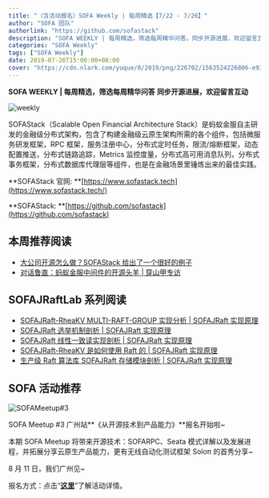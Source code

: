 ```yaml
---
title: "（含活动报名）SOFA Weekly | 每周精选【7/22 - 7/26】"
author: "SOFA 团队"
authorlink: "https://github.com/sofastack"
description: "SOFA WEEKLY | 每周精选，筛选每周精华问答，同步开源进展，欢迎留言互动。"
categories: "SOFA Weekly"
tags: ["SOFA Weekly"]
date: 2019-07-26T15:00:00+08:00
cover: "https://cdn.nlark.com/yuque/0/2019/png/226702/1563524226806-e93607a3-1b77-4ca2-8c3c-0384ab966154.png"
---
```


**SOFA WEEKLY | 每周精选，筛选每周精华问答**
**同步开源进展，欢迎留言互动**

![weekly](https://cdn.nlark.com/yuque/0/2019/jpeg/226702/1562925824761-fc720f21-9622-437b-a783-0b0729eda119.jpeg)

SOFAStack（Scalable Open Financial Architecture Stack）是蚂蚁金服自主研发的金融级分布式架构，包含了构建金融级云原生架构所需的各个组件，包括微服务研发框架，RPC 框架，服务注册中心，分布式定时任务，限流/熔断框架，动态配置推送，分布式链路追踪，Metrics 监控度量，分布式高可用消息队列，分布式事务框架，分布式数据库代理层等组件，也是在金融场景里锤炼出来的最佳实践。

**SOFAStack 官网: **[https://www.sofastack.tech](https://www.sofastack.tech/)

**SOFAStack: **[https://github.com/sofastack](https://github.com/sofastack)

## 本周推荐阅读

- [大公司开源怎么做？SOFAStack 给出了一个很好的例子](http://mp.weixin.qq.com/s?__biz=MzUzMzU5Mjc1Nw==&mid=2247485294&idx=1&sn=3ec6ae7b68c25d467622d69639671453&chksm=faa0e8b4cdd761a28a12c80a0e5e4fb3658167ec132dbe9044a4917d123433286a6d43d026b6&scene=21)
- [对话鲁直：蚂蚁金服中间件的开源头羊 | 穿山甲专访](https://www.sofastack.tech/blog/antfin-middleware-open-source-key-figure-luzhi/)

## SOFAJRaftLab 系列阅读

- [SOFAJRaft-RheaKV MULTI-RAFT-GROUP 实现分析 | SOFAJRaft 实现原理](https://www.sofastack.tech/blog/sofa-jraft-rheakv-multi-raft-group/)
- [SOFAJRaft 选举机制剖析 | SOFAJRaft 实现原理](https://www.sofastack.tech/blog/sofa-jraft-election-mechanism/)
- [SOFAJRaft 线性一致读实现剖析 | SOFAJRaft 实现原理](https://www.sofastack.tech/blog/sofa-jraft-linear-consistent-read-implementation/)
- [SOFAJRaft-RheaKV 是如何使用 Raft 的 | SOFAJRaft 实现原理](https://www.sofastack.tech/blog/sofa-jraft-rheakv/)
- [生产级 Raft 算法库 SOFAJRaft 存储模块剖析 | SOFAJRaft 实现原理](https://www.sofastack.tech/blog/sofa-jraft-algorithm-storage-module-deep-dive/)

## SOFA 活动推荐 

![SOFAMeetup#3](https://cdn.nlark.com/yuque/0/2019/jpeg/226702/1564110550075-7e78ec32-dbf1-4970-8bfc-bd3bcf7e47c1.jpeg)

SOFA Meetup #3 广州站**《从开源技术到产品能力》**报名开始啦~

本期 SOFA Meetup 将带来开源技术：SOFARPC、Seata 模式详解以及发展进程，并拓展分享云原生产品能力，更有无线自动化测试框架 Soloπ 的首秀分享~

8 月 11 日，我们广州见~

报名方式：点击“[**这里**](https://www.sofastack.tech/activities/sofa-meetup-3/)”了解活动详情。